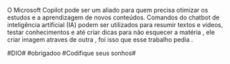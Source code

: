 O Microsoft Copilot pode ser um aliado para quem precisa otimizar os estudos e a aprendizagem de novos conteúdos. Comandos do chatbot de inteligência artificial (IA) 
podem ser utilizados para resumir textos e vídeos, testar conhecimentos e até criar dicas para não esquecer a matéria , ele criar imagem atraves  de outra ,
foi isso que esse trabalho pedia .


#DIO#
#obrigadoo
#Codifique seus sonhos#
